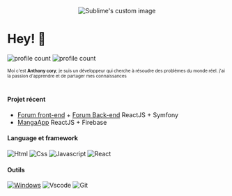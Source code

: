 <p align="center">
  <img src="https://zupimages.net/up/22/06/zyj3.gif" alt="Sublime's custom image"/>
</p>

# Hey! 👋
![profile count](https://komarev.com/ghpvc/?username=anthonycory&color=red)
![profile count](https://img.shields.io/github/followers/anthonycory.svg?style=social&label=Follow&maxAge=2592000)

<font size="1">Moi c'est <b>Anthony cory</b>, je suis un développeur qui cherche à résoudre des problèmes du monde réel. j'ai la passion d'apprendre et de partager mes connaissances</font>

#
#### Projet récent

- [Forum front-end](http://www.simplonline.com) + [Forum Back-end](https://github.com/anthonycory/Symfony-BackEndForum) ReactJS + Symfony
- [MangaApp](https://github.com/anthonycory/AppMangam)  ReactJS + Firebase

#### Language et framework
![Html](https://img.shields.io/badge/HTML5-E34F26?style=flat&logo=html5&logoColor=white)
![Css](https://img.shields.io/badge/CSS3-1572B6?style=flat&logo=css3&logoColor=white)
![Javascript](https://img.shields.io/badge/JavaScript-323330?style=flat&logo=javascript&logoColor=F7DF1E)
![React](https://badges.aleen42.com/src/react.svg)


#### Outils
[![Windows](https://badgen.net/badge/icon/windows?icon=windows&label)](https://microsoft.com/windows/)
![Vscode](https://img.shields.io/badge/Visual_Studio_Code-0078D4?style=flat&logo=visual%20studio%20code&logoColor=white)
![Git](https://camo.githubusercontent.com/a8b6f4da82d06377c555de8affbcd5318f5e0be7eb88abab97c3130d1cade44a/68747470733a2f2f696d672e736869656c64732e696f2f62616467652f4749542d4534344333303f7374796c653d666c6174266c6f676f3d676974266c6f676f436f6c6f723d7768697465)
